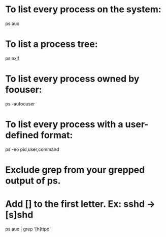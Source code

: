 To list every process on the system:
====================================

ps aux

To list a process tree:
=======================

ps axjf

To list every process owned by foouser:
=======================================

ps -aufoouser

To list every process with a user-defined format:
=================================================

ps -eo pid,user,command

Exclude grep from your grepped output of ps.
============================================

Add \[\] to the first letter. Ex: sshd -&gt; \[s\]shd
=====================================================

ps aux | grep ‘\[h\]ttpd’
